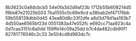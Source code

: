 8b3623c0a8dcbcb5
54e0fa3d2d9af23b
1712b55b608214d5
f9bb87e21025b503
7ba1555c0c69e9cd
a38bab2ef47176bb
59b558138dbb0d45
43ea80d8c33f2dfe
a8d3d79d1aa183b7
4d550ae6565bf23d
0551383a47e052fc
e692cc71aa923c4a
0d7caa3151c8a0dd
159ffe14c09a25dd
b7c4da482cdb90f1
82781776046c2c33
3e504cd8d983dc7c
